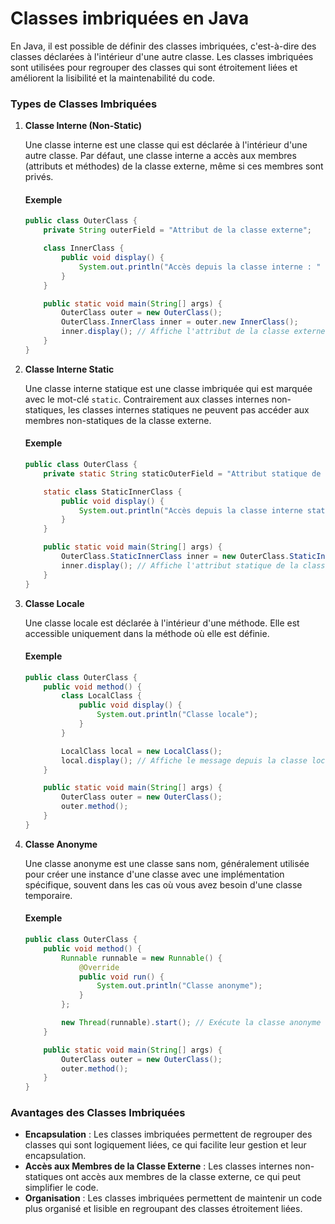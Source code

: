 # Classes imbriquées en Java

En Java, il est possible de définir des classes imbriquées, c'est-à-dire des classes déclarées à l'intérieur d'une autre classe. Les classes imbriquées sont utilisées pour regrouper des classes qui sont étroitement liées et améliorent la lisibilité et la maintenabilité du code.

### Types de Classes Imbriquées

1. **Classe Interne (Non-Static)**
   
   Une classe interne est une classe qui est déclarée à l'intérieur d'une autre classe. Par défaut, une classe interne a accès aux membres (attributs et méthodes) de la classe externe, même si ces membres sont privés.

   #### Exemple

   ```java
   public class OuterClass {
       private String outerField = "Attribut de la classe externe";

       class InnerClass {
           public void display() {
               System.out.println("Accès depuis la classe interne : " + outerField);
           }
       }

       public static void main(String[] args) {
           OuterClass outer = new OuterClass();
           OuterClass.InnerClass inner = outer.new InnerClass();
           inner.display(); // Affiche l'attribut de la classe externe
       }
   }
   ```

2. **Classe Interne Static**

   Une classe interne statique est une classe imbriquée qui est marquée avec le mot-clé `static`. Contrairement aux classes internes non-statiques, les classes internes statiques ne peuvent pas accéder aux membres non-statiques de la classe externe.

   #### Exemple

   ```java
   public class OuterClass {
       private static String staticOuterField = "Attribut statique de la classe externe";

       static class StaticInnerClass {
           public void display() {
               System.out.println("Accès depuis la classe interne statique : " + staticOuterField);
           }
       }

       public static void main(String[] args) {
           OuterClass.StaticInnerClass inner = new OuterClass.StaticInnerClass();
           inner.display(); // Affiche l'attribut statique de la classe externe
       }
   }
   ```

3. **Classe Locale**

   Une classe locale est déclarée à l'intérieur d'une méthode. Elle est accessible uniquement dans la méthode où elle est définie.

   #### Exemple

   ```java
   public class OuterClass {
       public void method() {
           class LocalClass {
               public void display() {
                   System.out.println("Classe locale");
               }
           }

           LocalClass local = new LocalClass();
           local.display(); // Affiche le message depuis la classe locale
       }

       public static void main(String[] args) {
           OuterClass outer = new OuterClass();
           outer.method();
       }
   }
   ```

4. **Classe Anonyme**

   Une classe anonyme est une classe sans nom, généralement utilisée pour créer une instance d'une classe avec une implémentation spécifique, souvent dans les cas où vous avez besoin d'une classe temporaire.

   #### Exemple

   ```java
   public class OuterClass {
       public void method() {
           Runnable runnable = new Runnable() {
               @Override
               public void run() {
                   System.out.println("Classe anonyme");
               }
           };

           new Thread(runnable).start(); // Exécute la classe anonyme
       }

       public static void main(String[] args) {
           OuterClass outer = new OuterClass();
           outer.method();
       }
   }
   ```

### Avantages des Classes Imbriquées

- **Encapsulation** : Les classes imbriquées permettent de regrouper des classes qui sont logiquement liées, ce qui facilite leur gestion et leur encapsulation.
- **Accès aux Membres de la Classe Externe** : Les classes internes non-statiques ont accès aux membres de la classe externe, ce qui peut simplifier le code.
- **Organisation** : Les classes imbriquées permettent de maintenir un code plus organisé et lisible en regroupant des classes étroitement liées.